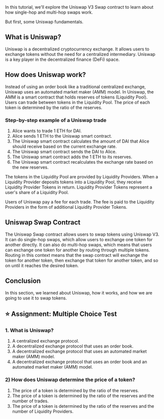 In this tutorial, we'll explore the Uniswap V3 Swap contract to learn about how single-hop and multi-hop swaps work.

But first, some Uniswap fundamentals.

## What is Uniswap?

Uniswap is a decentralized cryptocurrency exchange. It allows users to exchange tokens without the need for a centralized intermediary. Uniswap is a key player in the decentralized finance (DeFi) space.

## How does Uniswap work?

Instead of using an order book like a traditional centralized exchange, Uniswap uses an automated market maker (AMM) model. In Uniswap, the AMM is a smart contract that holds reserves of tokens (Liquidity Pool). Users can trade between tokens in the Liquidity Pool. The price of each token is determined by the ratio of the reserves.

### Step-by-step example of a Uniswap trade

1. Alice wants to trade 1 ETH for DAI.
2. Alice sends 1 ETH to the Uniswap smart contract.
3. The Uniswap smart contract calculates the amount of DAI that Alice should receive based on the current exchange rate.
4. The Uniswap smart contract sends the DAI to Alice.
5. The Uniswap smart contract adds the 1 ETH to its reserves.
6. The Uniswap smart contract recalculates the exchange rate based on the new reserves.

The tokens in the Liquidity Pool are provided by Liquidity Providers. When a Liquidity Provider deposits tokens into a Liquidity Pool, they receive Liquidity Provider Tokens in return. Liquidity Provider Tokens represent a user's share of a Liquidity Pool.

Users of Uniswap pay a fee for each trade. The fee is paid to the Liquidity Providers in the form of additional Liquidity Provider Tokens.

## Uniswap Swap Contract

The Uniswap Swap contract allows users to swap tokens using Uniswap V3. It can do single-hop swaps, which allow users to exchange one token for another directly. It can also do multi-hop swaps, which means that users can exchange one token for another by routing through multiple tokens. Routing in this context means that the swap contract will exchange the token for another token, then exchange that token for another token, and so on until it reaches the desired token.

## Conclusion

In this section, we learned about Uniswap, how it works, and how we are going to use it to swap tokens.

## ⭐️ Assignment: Multiple Choice Test

### 1. What is Uniswap?

1. A centralized exchange protocol.
2. A decentralized exchange protocol that uses an order book.
3. A decentralized exchange protocol that uses an automated market maker (AMM) model.
4. A decentralized exchange protocol that uses an order book and an automated market maker (AMM) model.

### 2) How does Uniswap determine the price of a token?

1. The price of a token is determined by the ratio of the reserves.
2. The price of a token is determined by the ratio of the reserves and the number of trades.
3. The price of a token is determined by the ratio of the reserves and the number of Liquidity Providers.
